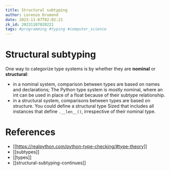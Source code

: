 ```yaml
---
title: Structural subtyping
author: Lorenzo Drumond
date: 2023-11-07T02:02:21
zk_id: 20231107020221
tags: #programming #typing #computer_science
---
```



# Structural subtyping
One way to categorize type systems is by whether they are **nominal**
or **structural**:
- in a nominal system, comparison between types are based on names and declarations; The Python type system is mostly nominal, where an int can be used in place of a float because of their subtype relationship.
- in a structural system, comparisons between types are based on structure. You could define a structural type Sized that includes all instances that define `.__len__()`, irrespective of their nominal type.

# References
- [[https://realpython.com/python-type-checking/#type-theory]]
- [[subtypes]]
- [[types]]
- [[structural-subtyping-continues]]
